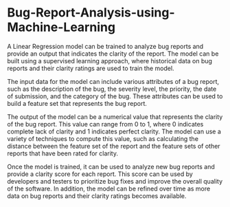 # Bug-Report-Analysis-using-Machine-Learning

A Linear Regression model can be trained to analyze bug reports and provide an output that indicates the clarity of the report. The model can be built using a supervised learning approach, where historical data on bug reports and their clarity ratings are used to train the model.

The input data for the model can include various attributes of a bug report, such as the description of the bug, the severity level, the priority, the date of submission, and the category of the bug. These attributes can be used to build a feature set that represents the bug report.

The output of the model can be a numerical value that represents the clarity of the bug report. This value can range from 0 to 1, where 0 indicates complete lack of clarity and 1 indicates perfect clarity. The model can use a variety of techniques to compute this value, such as calculating the distance between the feature set of the report and the feature sets of other reports that have been rated for clarity.

Once the model is trained, it can be used to analyze new bug reports and provide a clarity score for each report. This score can be used by developers and testers to prioritize bug fixes and improve the overall quality of the software. In addition, the model can be refined over time as more data on bug reports and their clarity ratings becomes available.
